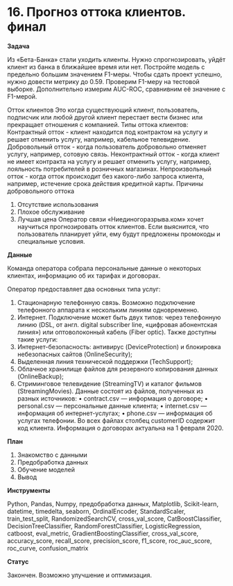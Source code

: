 # 16.	Прогноз оттока клиентов. финал

**Задача**

Из «Бета-Банка» стали уходить клиенты. Нужно спрогнозировать, уйдёт клиент из банка в ближайшее время или нет. Постройте модель с предельно большим значением F1-меры. Чтобы сдать проект успешно, нужно довести метрику до 0.59. Проверим F1-меру на тестовой выборке. Дополнительно измерим AUC-ROC, сравнивним её значение с F1-мерой.

Отток клиентов Это когда существующий клиент, пользователь, подписчик или любой другой клиент перестает вести бизнес или прекращает отношения с компанией.
Типы оттока клиентов:
Контрактный отток - клиент находится под контрактом на услугу и решает отменить услугу, например, кабельное телевидение.
Добровольный отток - когда пользователь добровольно отменяет услугу, например, сотовую связь.
Неконтрактный отток - когда клиент не имеет контракта на услугу и решает отменить услугу, например, лояльность потребителей в розничных магазинах.
Непроизвольный отток - когда отток происходит без какого-либо запроса клиента, например, истечение срока действия кредитной карты.
Причины добровольного оттока
1.	Отсутствие использования
2.	Плохое обслуживание
3.	Лучшая цена
Оператор связи «Ниединогоразрыва.ком» хочет научиться прогнозировать отток клиентов. Если выяснится, что пользователь планирует уйти, ему будут предложены промокоды и специальные условия. 

**Данные**

Команда оператора собрала персональные данные о некоторых клиентах, информацию об их тарифах и договорах.

Оператор предоставляет два основных типа услуг:

1.	Стационарную телефонную связь. Возможно подключение телефонного аппарата к нескольким линиям одновременно.
2.	Интернет. Подключение может быть двух типов: через телефонную линию (DSL, от англ. digital subscriber line, «цифровая абонентская линия») или оптоволоконный кабель (Fiber optic).
Также доступны такие услуги:
1.	Интернет-безопасность: антивирус (DeviceProtection) и блокировка небезопасных сайтов (OnlineSecurity);
2.	Выделенная линия технической поддержки (TechSupport);
3.	Облачное хранилище файлов для резервного копирования данных (OnlineBackup);
4.	Стриминговое телевидение (StreamingTV) и каталог фильмов (StreamingMovies).
Данные состоят из файлов, полученных из разных источников:
•	contract.csv — информация о договоре;
•	personal.csv — персональные данные клиента;
•	internet.csv — информация об интернет-услугах;
•	phone.csv — информация об услугах телефонии.
Во всех файлах столбец customerID содержит код клиента.
Информация о договорах актуальна на 1 февраля 2020.

**План**

1. Знакомство с данными
2. Предобработка данных
3. Обучение моделей
4. Вывод

**Инструменты**

Python, Pandas, Numpy, предобработка данных, Matplotlib, Scikit-learn, datetime, timedelta, seaborn, OrdinalEncoder, StandardScaler, train_test_split, RandomizedSearchCV, cross_val_score, CatBoostClassifier, DecisionTreeClassifier, RandomForestClassifier, LogisticRegression, catboost, eval_metric, GradientBoostingClassifier, cross_val_score, accuracy_score, recall_score, precision_score, f1_score, roc_auc_score, roc_curve, confusion_matrix

**Статус**

Закончен. Возможно улучшение и оптимизация.
